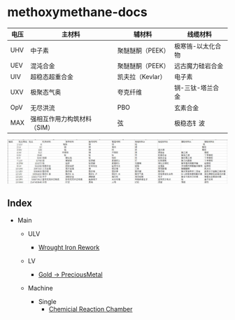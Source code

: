 # methoxymethane-docs

| 电压 | 主材料                      | 辅材料           | 线缆材料          |
|------|-----------------------------|------------------|-------------------|
| UHV  | 中子素                      | 聚醚醚酮（PEEK） | 极寒铕-以太化合物 |
| UEV  | 混沌合金                    | 聚醚醚酮（PEEK） | 远古魔力硅岩合金  |
| UIV  | 超稳态超重合金              | 凯夫拉（Kevlar） | 电子素            |
| UXV  | 极聚态气奥                  | 夸克纤维         | 锎-三钛-塔兰合金  |
| OpV  | 无尽洪流                    | PBO              | 玄素合金          |
| MAX  | 强相互作用力构筑材料（SIM） | 弦               | 极稳态钅波        |

![Photo](./assets/thanks-C3.jpeg)

## Index

- Main
    - ULV
        - [Wrought Iron Rework](./main/ulv/wrought.md)
    - LV
        - [Gold -> PreciousMetal](./main/lv/gold->pm.md)

    - Machine
        - Single
            - [Chemicial Reaction Chamber](./main/machines/single/chemical_reation_chamber.md)
